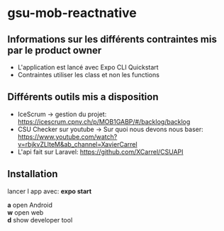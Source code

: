 # gsu-mob-reactnative
## Informations sur les différents contraintes mis par le product owner
- L'application est lancé avec Expo CLI Quickstart
- Contraintes utiliser les class et non les functions

## Différents outils mis a disposition
- IceScrum -> gestion du projet: https://icescrum.cpnv.ch/p/MOB1GABP/#/backlog/backlog
- CSU Checker sur youtube -> Sur quoi nous devons nous baser: https://www.youtube.com/watch?v=rbjkvZLlteM&ab_channel=XavierCarrel
- L'api fait sur Laravel: https://github.com/XCarrel/CSUAPI
## Installation
lancer l app avec: **expo start**

**a** open Android  
**w** open web  
**d** show developer tool